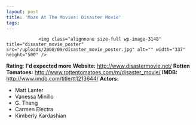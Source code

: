 ```yaml
---
layout: post
title: 'Maze At The Movies: Disaster Movie'
tags:
---
```



                <img class="alignnone size-full wp-image-3148" title="disaster_movie_poster" src="/uploads/2008/09/disaster_movie_poster.jpg" alt="" width="337" height="500" />
<p><strong>Rating</strong>: <strong>I'd expected more</strong>
<strong>Website:</strong> <a href="http://www.disastermovie.net/"><a href="http://www.disastermovie.net/">http://www.disastermovie.net/</a></a>
<strong>Rotten Tomatoes:</strong> <a href="http://www.rottentomatoes.com/m/disaster_movie/"><a href="http://www.rottentomatoes.com/m/disaster_movie/">http://www.rottentomatoes.com/m/disaster_movie/</a></a>
<strong>IMDB:</strong> <a href="http://www.imdb.com/title/tt1213644/"><a href="http://www.imdb.com/title/tt1213644/">http://www.imdb.com/title/tt1213644/</a></a>
<strong>Actors:</strong></p>
<ul>
    <li>Matt Lanter</li>
    <li>Vanessa Minillo</li>
    <li>G. Thang</li>
    <li>Carmen Electra</li>
    <li>Kimberly Kardashian</li>
</ul>
